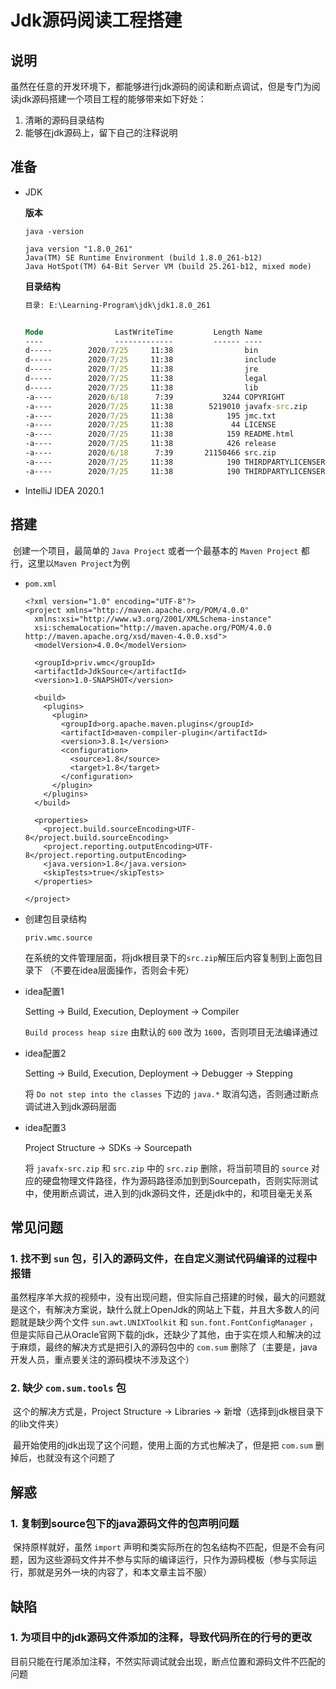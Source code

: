 # Jdk源码阅读工程搭建

## 说明

​	虽然在任意的开发环境下，都能够进行jdk源码的阅读和断点调试，但是专门为阅读jdk源码搭建一个项目工程的能够带来如下好处：

1. 清晰的源码目录结构
2. 能够在jdk源码上，留下自己的注释说明

## 准备

- JDK

  **版本**

  `java -version`

  ```
  java version "1.8.0_261"
  Java(TM) SE Runtime Environment (build 1.8.0_261-b12)
  Java HotSpot(TM) 64-Bit Server VM (build 25.261-b12, mixed mode)
  ```

  **目录结构**

  ```cmd
  目录: E:\Learning-Program\jdk\jdk1.8.0_261
  
  
  Mode                LastWriteTime         Length Name
  ----                -------------         ------ ----
  d-----        2020/7/25     11:38                bin
  d-----        2020/7/25     11:38                include
  d-----        2020/7/25     11:38                jre
  d-----        2020/7/25     11:38                legal
  d-----        2020/7/25     11:38                lib
  -a----        2020/6/18      7:39           3244 COPYRIGHT
  -a----        2020/7/25     11:38        5219010 javafx-src.zip
  -a----        2020/7/25     11:38            195 jmc.txt
  -a----        2020/7/25     11:38             44 LICENSE
  -a----        2020/7/25     11:38            159 README.html
  -a----        2020/7/25     11:38            426 release
  -a----        2020/6/18      7:39       21150466 src.zip
  -a----        2020/7/25     11:38            190 THIRDPARTYLICENSEREADME-JAVAFX.txt
  -a----        2020/7/25     11:38            190 THIRDPARTYLICENSEREADME.txt
  ```

- IntelliJ IDEA 2020.1

## 搭建

​	创建一个项目，最简单的 `Java Project` 或者一个最基本的  `Maven Project` 都行，这里以`Maven Project`为例

- `pom.xml`

  ```maven
  <?xml version="1.0" encoding="UTF-8"?>
  <project xmlns="http://maven.apache.org/POM/4.0.0"
    xmlns:xsi="http://www.w3.org/2001/XMLSchema-instance"
    xsi:schemaLocation="http://maven.apache.org/POM/4.0.0 http://maven.apache.org/xsd/maven-4.0.0.xsd">
    <modelVersion>4.0.0</modelVersion>
  
    <groupId>priv.wmc</groupId>
    <artifactId>JdkSource</artifactId>
    <version>1.0-SNAPSHOT</version>
  
    <build>
      <plugins>
        <plugin>
          <groupId>org.apache.maven.plugins</groupId>
          <artifactId>maven-compiler-plugin</artifactId>
          <version>3.8.1</version>
          <configuration>
            <source>1.8</source>
            <target>1.8</target>
          </configuration>
        </plugin>
      </plugins>
    </build>
  
    <properties>
      <project.build.sourceEncoding>UTF-8</project.build.sourceEncoding>
      <project.reporting.outputEncoding>UTF-8</project.reporting.outputEncoding>
      <java.version>1.8</java.version>
      <skipTests>true</skipTests>
    </properties>
  
  </project>
  ```

- 创建包目录结构

  `priv.wmc.source`

  在系统的文件管理层面，将jdk根目录下的`src.zip`解压后内容复制到上面包目录下
  （不要在idea层面操作，否则会卡死）

- idea配置1

  Setting → Build, Execution, Deployment → Compiler

  `Build process heap size` 由默认的 `600` 改为 `1600`，否则项目无法编译通过

- idea配置2

  Setting → Build, Execution, Deployment → Debugger → Stepping

  将 `Do not step into the classes` 下边的 `java.*` 取消勾选，否则通过断点调试进入到jdk源码层面

- idea配置3

  Project Structure → SDKs → Sourcepath

  将 `javafx-src.zip`  和 `src.zip` 中的 `src.zip` 删除，将当前项目的 `source` 对应的硬盘物理文件路径，作为源码路径添加到到Sourcepath，否则实际测试中，使用断点调试，进入到的jdk源码文件，还是jdk中的，和项目毫无关系

## 常见问题

### 1. 找不到 `sun` 包，引入的源码文件，在自定义测试代码编译的过程中报错

​	虽然程序羊大叔的视频中，没有出现问题，但实际自己搭建的时候，最大的问题就是这个，有解决方案说，缺什么就上OpenJdk的网站上下载，并且大多数人的问题就是缺少两个文件 `sun.awt.UNIXToolkit` 和 `sun.font.FontConfigManager` ，但是实际自己从Oracle官网下载的jdk，还缺少了其他，由于实在烦人和解决的过于麻烦，最终的解决方式是把引入的源码包中的 `com.sum` 删除了（主要是，java开发人员，重点要关注的源码模块不涉及这个）

### 2. 缺少 `com.sum.tools` 包

​	这个的解决方式是，Project Structure → Libraries → 新增（选择到jdk根目录下的lib文件夹）

​	最开始使用的jdk出现了这个问题，使用上面的方式也解决了，但是把 `com.sum` 删掉后，也就没有这个问题了

## 解惑

### 1. 复制到source包下的java源码文件的包声明问题

​	保持原样就好，虽然 `import` 声明和类实际所在的包名结构不匹配，但是不会有问题，因为这些源码文件并不参与实际的编译运行，只作为源码模板（参与实际运行，那就是另外一块的内容了，和本文章主旨不服）

## 缺陷

### 1. 为项目中的jdk源码文件添加的注释，导致代码所在的行号的更改

​	目前只能在行尾添加注释，不然实际调试就会出现，断点位置和源码文件不匹配的问题


